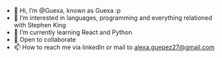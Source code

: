 - 👋 Hi, I’m @Guexa, known as Guexa :p
- 👀 I’m interested in languages, programming and everything relationed with Stephen King
- 🌱 I’m currently learning React and Python
- 💞️ Open to collaborate
- 📫 How to reach me via linkedIn or mail to alexa.guepez27@gmail.com
